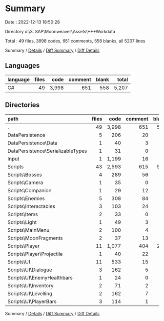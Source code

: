 # Summary

Date : 2022-12-13 18:50:28

Directory d:\\3. SAP\\Moonweaver\\Assets\\+++Workdata

Total : 49 files,  3998 codes, 651 comments, 558 blanks, all 5207 lines

Summary / [Details](details.md) / [Diff Summary](diff.md) / [Diff Details](diff-details.md)

## Languages
| language | files | code | comment | blank | total |
| :--- | ---: | ---: | ---: | ---: | ---: |
| C# | 49 | 3,998 | 651 | 558 | 5,207 |

## Directories
| path | files | code | comment | blank | total |
| :--- | ---: | ---: | ---: | ---: | ---: |
| . | 49 | 3,998 | 651 | 558 | 5,207 |
| DataPersistence | 5 | 206 | 20 | 35 | 261 |
| DataPersistence\\Data | 1 | 40 | 3 | 4 | 47 |
| DataPersistence\\SerializableTypes | 1 | 31 | 0 | 5 | 36 |
| Input | 1 | 1,199 | 16 | 16 | 1,231 |
| Scripts | 43 | 2,593 | 615 | 507 | 3,715 |
| Scripts\\Bosses | 4 | 289 | 56 | 53 | 398 |
| Scripts\\Camera | 1 | 35 | 0 | 5 | 40 |
| Scripts\\Companion | 1 | 29 | 12 | 5 | 46 |
| Scripts\\Enemies | 5 | 308 | 84 | 62 | 454 |
| Scripts\\Interactables | 3 | 103 | 24 | 20 | 147 |
| Scripts\\Items | 2 | 33 | 0 | 6 | 39 |
| Scripts\\Light | 1 | 49 | 3 | 9 | 61 |
| Scripts\\MainMenu | 2 | 100 | 4 | 10 | 114 |
| Scripts\\MoonFragments | 2 | 37 | 13 | 12 | 62 |
| Scripts\\Player | 11 | 1,077 | 404 | 234 | 1,715 |
| Scripts\\Player\\Projectile | 1 | 40 | 22 | 10 | 72 |
| Scripts\\UI | 11 | 533 | 15 | 91 | 639 |
| Scripts\\UI\\Dialogue | 3 | 162 | 5 | 35 | 202 |
| Scripts\\UI\\EnemyHealthbars | 1 | 24 | 0 | 8 | 32 |
| Scripts\\UI\\Inventory | 2 | 71 | 2 | 14 | 87 |
| Scripts\\UI\\Levelling | 2 | 162 | 7 | 18 | 187 |
| Scripts\\UI\\PlayerBars | 3 | 114 | 1 | 16 | 131 |

Summary / [Details](details.md) / [Diff Summary](diff.md) / [Diff Details](diff-details.md)